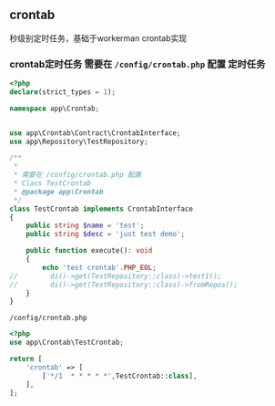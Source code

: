 ## crontab

秒级别定时任务，基础于workerman crontab实现 



### crontab定时任务 需要在 `/config/crontab.php` 配置 定时任务
```php
<?php
declare(strict_types = 1);

namespace app\Crontab;


use app\Crontab\Contract\CrontabInterface;
use app\Repository\TestRepository;

/**
 *
 * 需要在 /config/crontab.php 配置
 * Class TestCrontab
 * @package app\Crontab
 */
class TestCrontab implements CrontabInterface
{
    public string $name = 'test';
    public string $desc = 'just test demo';

    public function execute(): void
    {
        echo 'test crontab'.PHP_EOL;
//        di()->get(TestRepository::class)->test1();
//        di()->get(TestRepository::class)->fromRepos();
    }
}

```


`/config/crontab.php`

```php
<?php
use app\Crontab\TestCrontab;

return [
    'crontab' => [
        ['*/1  * * * * *',TestCrontab::class],
    ],
]; 
```